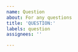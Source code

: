 ```yaml
---
name: Question
about: For any questions
title: 'QUESTION:'
labels: question
assignees: ''

---
```



